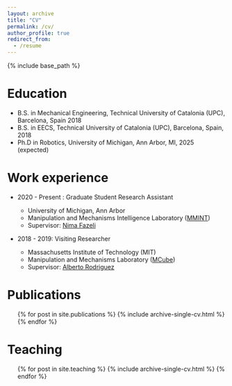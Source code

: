 ```yaml
---
layout: archive
title: "CV"
permalink: /cv/
author_profile: true
redirect_from:
  - /resume
---
```


{% include base_path %}

Education
======
* B.S. in Mechanical Engineering, Technical University of Catalonia (UPC), Barcelona, Spain 2018
* B.S. in EECS, Technical University of Catalonia (UPC), Barcelona, Spain, 2018
* Ph.D in Robotics, University of Michigan, Ann Arbor, MI, 2025 (expected)

Work experience
======

*  2020 -  Present : Graduate Student Research Assistant
   *  University of Michigan, Ann Arbor
   * Manipulation and Mechanisms Intelligence Laboratory ([MMINT](https://www.mmintlab.com))
   * Supervisor: [Nima Fazeli](https://www.mmintlab.com/people/nima-fazeli/)


* 2018 - 2019: Visiting Researcher
  * Massachusetts Institute of Technology (MIT)
  * Manipulation and Mechanisms Laboratory ([MCube](https://mcube.mit.edu/))
  * Supervisor: [Alberto Rodriguez](https://meche.mit.edu/people/faculty/ALBERTOR@MIT.EDU/)
  

Publications
======
  <ul>{% for post in site.publications %}
    {% include archive-single-cv.html %}
  {% endfor %}</ul>
  
Teaching
======
  <ul>{% for post in site.teaching %}
    {% include archive-single-cv.html %}
  {% endfor %}</ul>
  

